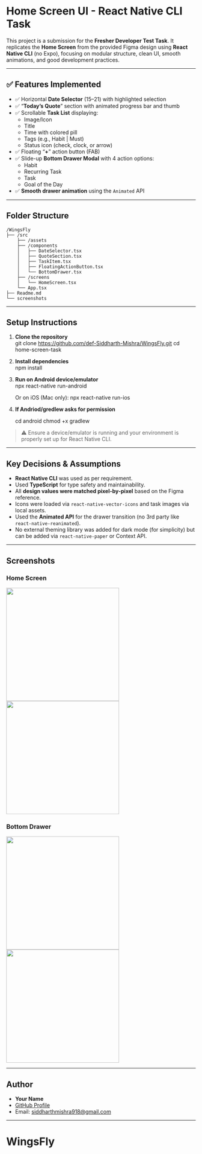 # Home Screen UI - React Native CLI Task

This project is a submission for the **Fresher Developer Test Task**. It replicates the **Home Screen** from the provided Figma design using **React Native CLI** (no Expo), focusing on modular structure, clean UI, smooth animations, and good development practices.

---

## ✅ Features Implemented

- ✅ Horizontal **Date Selector** (15–21) with highlighted selection
- ✅ “**Today’s Quote**” section with animated progress bar and thumb
- ✅ Scrollable **Task List** displaying:
  - Image/Icon
  - Title
  - Time with colored pill
  - Tags (e.g., Habit | Must)
  - Status icon (check, clock, or arrow)
- ✅ Floating “**+**” action button (FAB)
- ✅ Slide-up **Bottom Drawer Modal** with 4 action options:
  - Habit
  - Recurring Task
  - Task
  - Goal of the Day
- ✅ **Smooth drawer animation** using the `Animated` API

---

## Folder Structure

```
/WingsFly
├── /src 
    ├── /assets                  
    ├── /components
    │   ├── DateSelector.tsx
    │   ├── QuoteSection.tsx
    │   ├── TaskItem.tsx
    │   ├── FloatingActionButton.tsx
    │   └── BottomDrawer.tsx
    ├── /screens
    │   └── HomeScreen.tsx
    └── App.tsx
├── Readme.md
└── screenshots
```

---

## Setup Instructions

1. **Clone the repository**  
   git clone https://github.com/def-Siddharth-Mishra/WingsFly.git
   cd home-screen-task

2. **Install dependencies**  
   npm install

3. **Run on Android device/emulator**  
   npx react-native run-android

   Or on iOS (Mac only):
   npx react-native run-ios

3. **If Andriod/gredlew asks for permission**  

   cd android
   chmod +x gradlew

> ⚠️ Ensure a device/emulator is running and your environment is properly set up for React Native CLI.

---

##  Key Decisions & Assumptions

- **React Native CLI** was used as per requirement.
- Used **TypeScript** for type safety and maintainability.
- All **design values were matched pixel-by-pixel** based on the Figma reference.
- Icons were loaded via `react-native-vector-icons` and task images via local assets.
- Used the **Animated API** for the drawer transition (no 3rd party like `react-native-reanimated`).
- No external theming library was added for dark mode (for simplicity) but can be added via `react-native-paper` or Context API.

---


##  Screenshots

###  Home Screen

<img src="/screenshots/Screenshot_1752070594.png" width="300" />

<img src="/screenshots/Screenshot_1752070618.png" width="300" />


###  Bottom Drawer

<img src="/screenshots/Screenshot_1752070604.png" width="300" />

<img src="/screenshots/Screenshot_1752070627.png" width="300" />


---

##  Author

- **Your Name**  
- [GitHub Profile](https://github.com/def-Siddharth-Mishra)  
- Email: siddharthmishra918@gmail.com

---

# WingsFly
